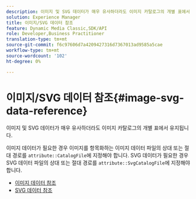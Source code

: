 ```yaml
---
description: 이미지 및 SVG 데이터가 매우 유사하더라도 이미지 카탈로그의 개별 표에서 유지됩니다.
solution: Experience Manager
title: 이미지/SVG 데이터 참조
feature: Dynamic Media Classic,SDK/API
role: Developer,Business Practitioner
translation-type: tm+mt
source-git-commit: f6c97606d7a4209427316d7367013ad9585a5cae
workflow-type: tm+mt
source-wordcount: '102'
ht-degree: 0%

---
```



# 이미지/SVG 데이터 참조{#image-svg-data-reference}

이미지 및 SVG 데이터가 매우 유사하더라도 이미지 카탈로그의 개별 표에서 유지됩니다.

이미지 데이터가 필요한 경우 이미지를 항목화하는 이미지 데이터 파일의 상대 또는 절대 경로를 `attribute::CatalogFile`에 지정해야 합니다. SVG 데이터가 필요한 경우 SVG 데이터 파일의 상대 또는 절대 경로를 `attribute::SvgCatalogFile`에 지정해야 합니다.

* [이미지 데이터 참조](c-image-data-reference/c-image-data-reference.md)
* [SVG 데이터 참조](c-svg-data-reference/c-svg-data-reference.md)
